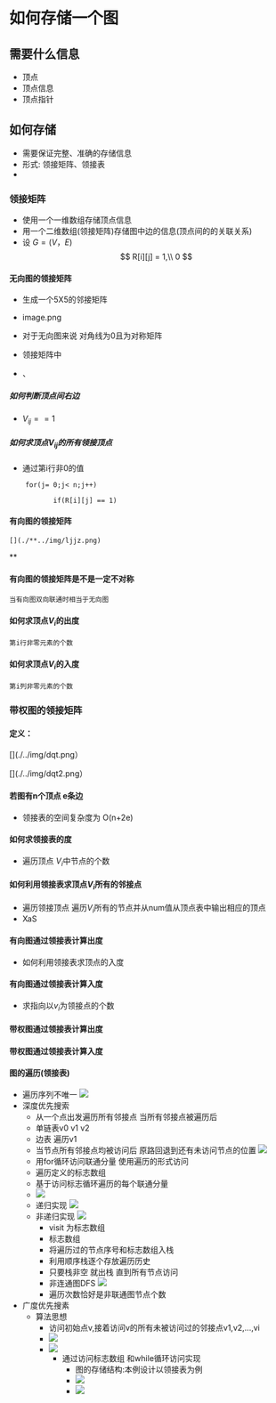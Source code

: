 # 如何存储一个图

## 需要什么信息

- 顶点
- 顶点信息
- 顶点指针


## 如何存储

- 需要保证完整、准确的存储信息
- 形式:            领接矩阵、领接表
- 
### 领接矩阵

- 使用一个一维数组存储顶点信息
- 用一个二维数组(领接矩阵)存储图中边的信息(顶点间的的关联关系)
- 设 $G=(V，E)$
$$
    R[i][j] = 
            1,\\
            0
$$
 [](../img/nopointergra.png)
#### 无向图的领接矩阵

- 生成一个5X5的邻接矩阵
- image.png

- 对于无向图来说 对角线为0且为对称矩阵
- 领接矩阵中
- 、
##### 如何判断顶点间右边
-  $V_{ij}==1$


##### 如何求顶点$V_{ij}$的所有领接顶点
  - 通过第i行非0的值
 ```
     for(j= 0;j< n;j++) 

            if(R[i][j] == 1)

  ```
 
#### 有向图的领接矩阵

    [](./**../img/ljjz.png)
**

#### 有向图的领接矩阵是不是一定不对称

    当有向图双向联通时相当于无向图

#### 如何求顶点$V_{i}$的出度

    第i行非零元素的个数 
 [](./../img/CD.png)


#### 如何求顶点$V_{i}$的入度

    第i列非零元素的个数




### 带权图的领接矩阵

#### 定义： 

[](./../img/dqt.png）

[](./../img/dqt2.png）

#### 若图有n个顶点 e条边
- 领接表的空间复杂度为 O(n+2e)


#### 如何求领接表的度
- 遍历顶点 $V_{i}$中节点的个数
  
#### 如何利用领接表求顶点$V_{i}$所有的邻接点
- 遍历领接顶点 遍历$V_{i}$所有的节点并从num值从顶点表中输出相应的顶点
- XaS


#### 有向图通过领接表计算出度
- 如何利用领接表求顶点的入度

#### 有向图通过领接表计算入度

- 求指向以$v_{i}$为领接点的个数

#### 带权图通过领接表计算出度

#### 带权图通过领接表计算入度


#### 图的遍历(领接表)
- 遍历序列不唯一
 ![](img/sdyx.png)
- 深度优先搜索
  - 从一个点出发遍历所有邻接点 当所有邻接点被遍历后 
  - 单链表v0 v1 v2
  - 边表 遍历v1
  - 当节点所有邻接点均被访问后 原路回退到还有未访问节点的位置
   ![](img/sdyx.png)
  - 用for循环访问联通分量 使用遍历的形式访问
  - 遍历定义的标志数组
  - 基于访问标志循环遍历的每个联通分量
  - ![](img/ljbsd.png)
  - 递归实现 ![](img/dgsd.png)
  - 非递归实现 ![](img/fdgsd.png)
    - visit 为标志数组
    - 标志数组
    - 将遍历过的节点序号和标志数组入栈 
    - 利用顺序栈逐个存放遍历历史
    - 只要栈非空 就出栈 直到所有节点访问
    - 非连通图DFS ![](img/flttDFS.png)
    - 遍历次数恰好是非联通图节点个数
- 广度优先搜素
  - 算法思想
    - 访问初始点v,接着访问v的所有未被访问过的邻接点v1,v2,...,vi
    - ![](./img/BFS.png)
    - ![](./img/bfssfsx.png)
      - 通过访问标志数组 和while循环访问实现
        - 图的存储结构:本例设计以领接表为例
        - ![](./img/bfssxz.png)
        - ![](./img/bfsflt.png)